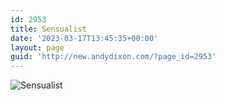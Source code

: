 ```yaml
---
id: 2953
title: Sensualist
date: '2023-03-17T13:45:35+00:00'
layout: page
guid: 'http://new.andydixon.com/?page_id=2953'
---
```


![Sensualist](https://i0.wp.com/assets.g8x2.ldn.idrivee2-23.com/posters/Sensualist%2001.jpg?w=1200&ssl=1 "Sensualist")